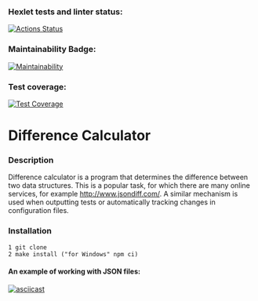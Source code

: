 ### Hexlet tests and linter status:

[![Actions Status](https://github.com/nneversky/fullstack-javascript-project-46/actions/workflows/hexlet-check.yml/badge.svg)](https://github.com/nneversky/fullstack-javascript-project-46/actions)

### Maintainability Badge:

[![Maintainability](https://api.codeclimate.com/v1/badges/1d7dd057218971971a87/maintainability)](https://codeclimate.com/github/nneversky/fullstack-javascript-project-46/maintainability)

### Test coverage:

[![Test Coverage](https://api.codeclimate.com/v1/badges/1d7dd057218971971a87/test_coverage)](https://codeclimate.com/github/nneversky/fullstack-javascript-project-46/test_coverage)

# Difference Calculator

### Description

Difference calculator is a program that determines the difference between two data structures. This is a popular task, for which there are many online services, for example http://www.jsondiff.com/. A similar mechanism is used when outputting tests or automatically tracking changes in configuration files.

### Installation
```
1 git clone
2 make install ("for Windows" npm ci)
```

#### An example of working with JSON files:

[![asciicast](https://asciinema.org/a/LIddm6K56sp0yzn6e8z9l6MZ7.svg)](https://asciinema.org/a/LIddm6K56sp0yzn6e8z9l6MZ7)
